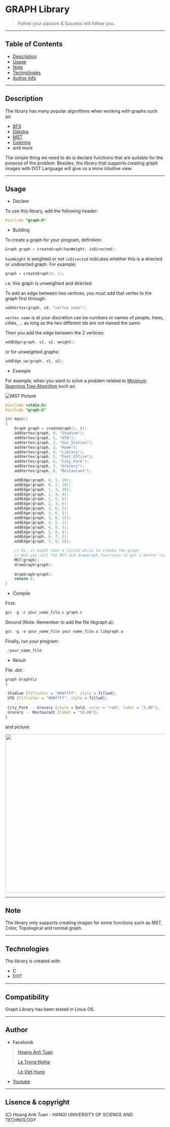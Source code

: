 # GRAPH Library

> Follow your passion & Success will follow you.
---

## Table of Contents

- [Description](#description)
- [Usage](#usage)
- [Note](#note)
- [Technologies](#technologies)
- [Author Info](#author-info)

---

## Description

The library has many popular algorithms when working with graphs such as:

- [BFS](https://en.wikipedia.org/wiki/Breadth-first_search)
- [Dijkstra](https://en.wikipedia.org/wiki/Dijkstra%27s_algorithm)
- [MST](https://en.wikipedia.org/wiki/Minimum_spanning_tree)
- [Coloring](https://en.wikipedia.org/wiki/Graph_coloring)
- and more

The simple thing we need to do is declare functions that are suitable for the purpose of the problem. Besides, the library that supports creating graph images with DOT Language will give us a more intuitive view.

---

## Usage

- Declare

To use this library, add the following header:

```C
#include "graph.h"
```

- Building

To create a graph for your program, definition:

```C
Graph graph = createGraph(hasWeight, isDirected);
```

`hasWeight` is weighted or not
`isDirected` indicates whether this is a directed or undirected graph.
For example:

```C
graph = createGraph(0, 1);
```

i.e. this graph is unweighted and directed

To add an edge between two vertices, you must add that vertex to the graph first through:

```C
addVertex(graph, id, "vertex name");   
```

`vertex name` is at your discretion can be numbers or names of people, trees, cities, ... as long as the two different ids are not named the same

Then you add the edge between the 2 vertices:

```C
addEdge(graph, v1, v2, weight);
```

or for unweighted graphs:

```C
addEdge_uw(graph, v1, v2);
```

- Example

For example, when you want to solve a problem related to [Minimum Spanning Tree Algorithm](https://en.wikipedia.org/wiki/Minimum_spanning_tree) such as:

![MST Picture](https://d2vlcm61l7u1fs.cloudfront.net/media%2F940%2F94099b15-c56f-4e47-be98-33840ef79a4e%2FphpWVn1g3.png)

```C
#include <stdio.h>
#include "graph.h"

int main()
{
    Graph graph = createGraph(1, 0);
    addVertex(graph, 0, "Stadium");
    addVertex(graph, 1, "UTD");
    addVertex(graph, 2, "Gas_Station");
    addVertex(graph, 3, "Home");
    addVertex(graph, 4, "Library");
    addVertex(graph, 5, "Post_Office");
    addVertex(graph, 6, "City_Park");
    addVertex(graph, 7, "Grocery");
    addVertex(graph, 8, "Restaurant");

    addEdge(graph, 0, 1, 10);
    addEdge(graph, 0, 2, 10);
    addEdge(graph, 1, 3, 20);
    addEdge(graph, 1, 4, 4);
    addEdge(graph, 1, 5, 5);
    addEdge(graph, 2, 3, 6);
    addEdge(graph, 2, 6, 3);
    addEdge(graph, 3, 6, 5);
    addEdge(graph, 3, 8, 15);
    addEdge(graph, 4, 5, 1);
    addEdge(graph, 4, 8, 3);
    addEdge(graph, 5, 8, 4);
    addEdge(graph, 6, 7, 2);
    addEdge(graph, 7, 8, 18);

    // Ok, it might take a little while to create the graph
    // Now you call the MST and drawGraph functions to get a better view
    MST(graph);
    drawGraph(graph);
    
    dropGraph(graph);
    return 0;
}
```

- Compile

First:

```C
gcc -g -c your_name_file.c graph.c

```

Second (Note: Remember to add the file libgraph.a):

```C
gcc -g -o your_name_file your_name_file.o libgraph.a

```

Finally, run your program:

```C
./your_name_file
```

- Result

File .dot :

```DOT
graph GraphViz
{
 ...
 Stadium [fillcolor = "#00ffff", style = filled];
 UTD [fillcolor = "#00ffff", style = filled];
    ...
 City_Park -- Grocery [style = bold, color = "red", label = "2.00"];
 Grocery -- Restaurant [label = "18.00"];
}
```

and picture:

<img src = "https://github.com/Z-techIT/Graph-Library/blob/master/GraphViz000.pdfg" width = "700" height = "500"/>

---

## Note

The library only supports creating images for some functions such as MST, Color, Topological and normal graph.

---

## Technologies

The library is created with:

- C
- DOT

---

## Compatibility

Graph Library has been tested in Linus OS.

---

## Author

- Facebook

>[Hoang Anh Tuan](https://www.facebook.com/profile.php?id=100024788042491)

> [Le Trong Nghia](https://www.facebook.com/Wer.bin.ich.229)

>[Le Viet Hung](https://www.facebook.com/viethung2209)

- [Youtube](https://www.youtube.com/channel/UCJK1BtLEo5dA5OuhqiZRgKA)

---

## Lisence & copyright

(C) Hoang Anh Tuan - HANOI UNIVERSITY OF SCIENCE AND TECHNOLOGY
